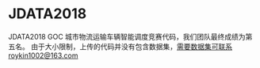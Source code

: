 # JDATA2018
JDATA2018 GOC 城市物流运输车辆智能调度竞赛代码，我们团队最终成绩为第五名。
由于大小限制，上传的代码并没有包含数据集，需要数据集可联系roykin1002@163.com
